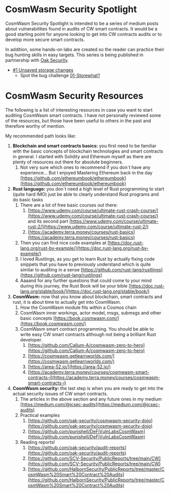 # CosmWasm Security Spotlight

CosmWasm Security Spotlight is intended to be a series of medium posts about vulnerabilities found in audits of CW smart contracts. It would be a good starting point for anyone looking to get into CW contracts audits or to develop more secure smart contracts.

In addition, some hands-on labs are created so the reader can practice their bug hunting skills in easy targets. This series is being published in partnership with [Oak Security](https://www.oaksecurity.io/).

- [#1 Unsaved storage changes](https://medium.com/oak-security/cosmwasm-security-spotlight-1-cba294b27ea2)
    - Spot the bug challenge [01-Storewhat?](https://github.com/oak-security/cosmwasm-security-dojo/tree/main/challenges/01-storewhat)


# CosmWasm Security Resources

The following is a list of interesting resources in case you want to start auditing CosmWasm smart contracts. I have not personally reviewed some of the resources, but those have been useful to others in the past and therefore worthy of mention.

 My recommended path looks like:

1. **Blockchain and smart contracts basics:** you first need to be familiar with the basic concepts of blockchain technologies and smart contracts in general. I started with Solidity and Ethereum myself as there are plenty of resources out there for absolute beginners.
    1. Not very sure which ones to recommend if you don´t have any experience… But I enjoyed Mastering Ethereum back in the day [https://github.com/ethereumbook/ethereumbook](https://github.com/ethereumbook/ethereumbook)
2. **Rust language:** you don´t need a high level of Rust programming to start (quite hard IMO) just be able to clearly understand Rust programs and do basic tasks
    1. There are a lot of free basic courses out there:
        1. [https://www.udemy.com/course/ultimate-rust-crash-course/](https://www.udemy.com/course/ultimate-rust-crash-course/) and its second part [https://www.udemy.com/course/ultimate-rust-2/](https://www.udemy.com/course/ultimate-rust-2/)
        2. [https://academy.terra.money/courses/rust-basics](https://academy.terra.money/courses/rust-basics)
    2. Then you can find nice code examples at [https://doc.rust-lang.org/rust-by-example/](https://doc.rust-lang.org/rust-by-example/)
    3. I loved Rustlings, as you get to learn Rust by actually fixing code snippets that you have to previously understand which is quite similar to auditing in a sense [https://github.com/rust-lang/rustlings](https://github.com/rust-lang/rustlings)
    4. Aaaand for any further questions that could come to your mind during this journey, the Rust Book will be your bible [https://doc.rust-lang.org/stable/book/](https://doc.rust-lang.org/stable/book/)
3. **CosmWasm:** now that you know about blockchain, smart contracts and rust, it is about time to actually get into CosmWasm.
    1. How the CosmWasm module fits within a Cosmos chain
    2. CosmWasm inner workings, actor model, msgs, submsgs and other basic concepts [https://book.cosmwasm.com/](https://book.cosmwasm.com/)
    3. CosmWasm smart contract programming. You should be able to write easy CW smart contracts although not being a brilliant Rust developer.
        1. [https://github.com/Callum-A/cosmwasm-zero-to-hero](https://github.com/Callum-A/cosmwasm-zero-to-hero)
        2. [https://cosmwasm.getlearnworlds.com/](https://cosmwasm.getlearnworlds.com/)
        3. [https://area-52.io/](https://area-52.io/)
        4. [https://academy.terra.money/courses/cosmwasm-smart-contracts-i](https://academy.terra.money/courses/cosmwasm-smart-contracts-i)
4. **CosmWasm security:** the last step is when you are ready to get into the actual security issues of CW smart contracts.
    1. The articles in the above section and any future ones in my medium [https://medium.com/@jcsec-audits](https://medium.com/@jcsec-audits)
    2. Practical examples
        1. [https://github.com/oak-security/cosmwasm-security-dojo](https://github.com/oak-security/cosmwasm-security-dojo)
        2. [https://github.com/punishell/DeFiVulnLabsCosmWasm](https://github.com/punishell/DeFiVulnLabsCosmWasm)
    3. Reading reports!
        1. [https://github.com/oak-security/audit-reports](https://github.com/oak-security/audit-reports)
        2. [https://github.com/SCV-Security/PublicReports/tree/main/CW](https://github.com/SCV-Security/PublicReports/tree/main/CW)
        3. [https://github.com/HalbornSecurity/PublicReports/tree/master/CosmWasm%20Smart%20Contract%20Audits](https://github.com/HalbornSecurity/PublicReports/tree/master/CosmWasm%20Smart%20Contract%20Audits)
        
    

[](https://www.notion.so/1c2aff0426e34f7fac690722fe79505f)
